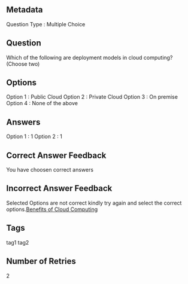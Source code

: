 ## Metadata
Question Type : Multiple Choice

## Question
Which of the following are deployment models in cloud computing? (Choose two)

## Options
Option 1 : Public Cloud 
Option 2 : Private Cloud
Option 3 : On premise
Option 4 : None of the above

## Answers
Option 1 : 1 
Option 2 : 1

## Correct Answer Feedback
You have choosen correct answers

## Incorrect Answer Feedback
Selected Options are not correct kindly try again and select the correct options.[Benefits of Cloud Computing](https://spanning.com/blog/cloud-computing-benefits-disadvantages-types/)

## Tags
tag1
tag2

## Number of Retries
2

